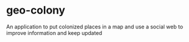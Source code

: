 geo-colony
==========

An application to put colonized places in a map and use a social web to improve information and keep updated